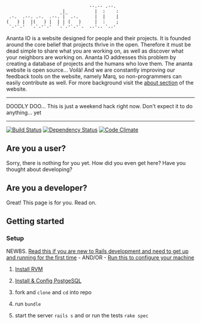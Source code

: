 	                               --.-- .--.
	                    _|_          |  :    :
	 .-.  .--. .-.  .--. |  .-.      |  |    |
	(   ) |  |(   ) |  | | (   )     |  :    ;
	 `-'`-'  `-`-'`-'  `-`-'`-'`-  --'-- `--'

Ananta IO is a website designed for people and their projects. It is founded around the core belief that projects thrive in the open. Therefore it must be dead simple to share what you are working on, as well as discover what your neighbors are working on. Ananta IO addresses this problem by creating a database of projects and the humans who love them. The ananta website is open source... Voilà! And we are constantly improving our feedback tools on the website, namely Marq, so non-programmers can easily contribute as well. For more background visit the [about section](http://ananta.io/about) of the website.

************************
DOODLY DOO... This is just a weekend hack right now. Don't expect it to do anything... yet
************************

[![Build Status](https://secure.travis-ci.org/ananta-IO/ananta.png)](http://travis-ci.org/ananta-IO/ananta)
[![Dependency Status](https://gemnasium.com/ananta-IO/ananta.png)](https://gemnasium.com/ananta-IO/ananta)
[![Code Climate](https://codeclimate.com/badge.png)](https://codeclimate.com/github/ananta-IO/ananta)

## Are you a user?
Sorry, there is nothing for you yet. How did you even get here? Have you thought about developing?

## Are you a developer?
Great! This page is for you. Read on.

## Getting started

### Setup

NEWBS. [Read this if you are new to Rails development and need to get up and running for the first time](http://railsapps.github.com/installing-rails.html) - AND/OR - [Run this to configure your machine](https://github.com/thoughtbot/laptop) 

1. [Install RVM](http://beginrescueend.com/rvm/)

2. [Install & Config PostgeSQL](http://blog.willj.net/2011/05/31/setting-up-postgresql-for-ruby-on-rails-development-on-os-x/)

3. fork and ``clone`` and ``cd`` into repo

4. run ``bundle``

5. start the server ``rails s`` and or run the tests ``rake spec``

